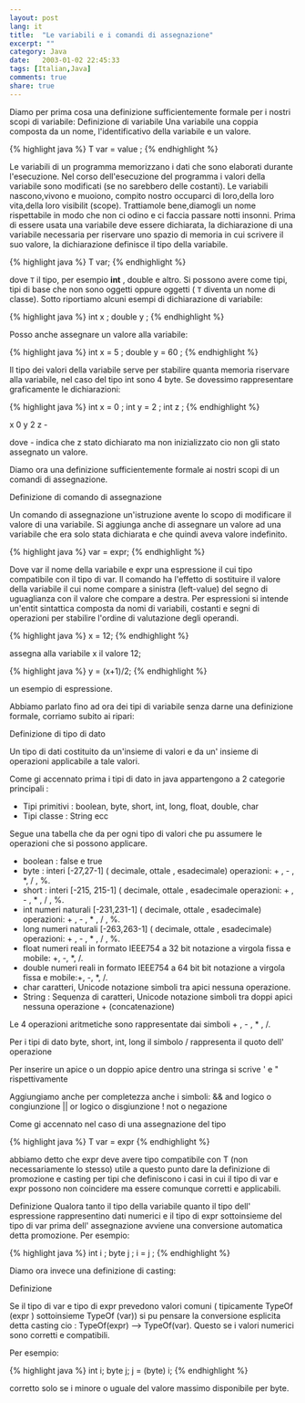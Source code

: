 ```yaml
--- 
layout: post
lang: it
title:  "Le variabili e i comandi di assegnazione"
excerpt: ""
category: Java
date:   2003-01-02 22:45:33
tags: [Italian,Java]
comments: true
share: true
---
```


Diamo per prima cosa una definizione sufficientemente formale per i nostri scopi di variabile:
Definizione di variabile
Una variabile  una coppia composta da un nome, l'identificativo della variabile e un valore.

{% highlight java %}
T var = value ;
{% endhighlight %}

Le variabili di un programma memorizzano i dati che sono elaborati durante l'esecuzione.
Nel corso dell'esecuzione del programma i valori della variabile sono modificati (se no sarebbero delle costanti).
Le variabili nascono,vivono e muoiono,  compito nostro occuparci di loro,della loro vita,della loro visibilit (scope).
Trattiamole bene,diamogli un nome rispettabile in modo che non ci odino e ci faccia passare notti insonni.
Prima di essere usata una variabile deve essere dichiarata, la dichiarazione di una variabile  necessaria per riservare uno spazio
di memoria in cui scrivere il suo valore, la dichiarazione definisce il tipo della variabile.

{% highlight java %}
T var;
{% endhighlight %}

dove `T`  il tipo, per esempio **int** , double e altro.
Si possono avere come tipi, tipi di base che non sono oggetti oppure oggetti ( `T` diventa un nome di classe). 
Sotto riportiamo alcuni esempi di dichiarazione di variabile:

{% highlight java %}
int x ; double y ;
{% endhighlight %}

Posso anche assegnare un valore alla variabile:

{% highlight java %}
int x = 5 ; double y = 60 ;
{% endhighlight %}

Il tipo dei valori della variabile serve per stabilire quanta memoria riservare alla variabile, nel caso del tipo int sono 4 byte.
Se dovessimo rappresentare graficamente le dichiarazioni:

{% highlight java %}
int x = 0 ; 
int y = 2 ; 
int z ; 
{% endhighlight %}

x 0 y 2 z -

dove - indica che z  stato dichiarato ma non inizializzato cio non gli  stato assegnato un valore.

Diamo ora una definizione sufficientemente formale ai nostri scopi di un comandi di assegnazione.

Definizione di comando di assegnazione

Un comando di assegnazione  un'istruzione avente lo scopo di modificare il valore di una variabile.
Si aggiunga anche di assegnare un valore ad una variabile che era solo stata dichiarata e che quindi aveva valore indefinito.

{% highlight java %}
var = expr;
{% endhighlight %}

Dove var  il nome della variabile e expr una espressione il cui tipo  compatibile con il tipo di var.
Il comando ha l'effetto di sostituire il valore della variabile il cui nome compare a sinistra (left-value) del segno di uguaglianza 
con il valore che compare a destra.
Per espressioni si intende un'entit sintattica composta da nomi di variabili, costanti e segni di operazioni 
per stabilire l'ordine di valutazione degli operandi.

{% highlight java %}
x = 12;
{% endhighlight %}

assegna alla variabile x il valore 12;

{% highlight java %}
y = (x+1)/2;
{% endhighlight %}

 un esempio di espressione.

Abbiamo parlato fino ad ora dei tipi di variabile senza darne una definizione formale, corriamo subito ai ripari:

Definizione di tipo di dato 

Un tipo di dati  costituito da un'insieme di valori e da un' insieme di operazioni applicabile a tale valori.

Come gi accennato prima i tipi di dato in java appartengono a 2 categorie principali :

* Tipi primitivi : boolean, byte, short, int, long, float, double, char
* Tipi classe : String ecc

Segue una tabella che da per ogni tipo di valori che pu assumere le operazioni che si possono applicare.

* boolean : false e true 
* byte : interi [-27,27-1] ( decimale, ottale , esadecimale) operazioni: + , - , *, / , %. 
* short : interi [-215, 215-1] ( decimale, ottale , esadecimale operazioni: + , - , * , / , %. 
* int numeri naturali [-231,231-1] ( decimale, ottale , esadecimale) operazioni: + , - , * , / , %. 
* long numeri naturali [-263,263-1] ( decimale, ottale , esadecimale) operazioni: + , - , * , / , %. 
* float numeri reali in formato IEEE754 a 32 bit notazione a virgola fissa e mobile: +, -, *, /. 
* double numeri reali in formato IEEE754 a 64 bit bit notazione a virgola fissa e mobile:+, -, *, /. 
* char caratteri, Unicode notazione simboli tra apici nessuna operazione. 
* String : Sequenza di caratteri, Unicode notazione simboli tra doppi apici nessuna operazione + (concatenazione)

Le 4 operazioni aritmetiche sono rappresentate dai simboli + , - , * , /.

Per i tipi di dato byte, short, int, long il simbolo / rappresenta il quoto dell' operazione

Per inserire un apice o un doppio apice dentro una stringa si scrive \' e \" rispettivamente

Aggiungiamo anche per completezza anche i simboli:
  && and logico o congiunzione 
  || or logico o disgiunzione 
  !  not o negazione

Come gi accennato nel caso di una assegnazione del tipo 

{% highlight java %}
T var = expr 
{% endhighlight %}

abbiamo detto che expr deve avere tipo compatibile con T (non necessariamente lo stesso)  utile a questo punto dare 
la definizione di promozione e casting per tipi che definiscono i casi in cui il tipo di var e expr possono non coincidere 
ma essere comunque corretti e applicabili.

Definizione
Qualora tanto il tipo della variabile quanto il tipo dell' espressione rappresentino dati numerici e il tipo di expr  sottoinsieme 
del tipo di var prima dell' assegnazione avviene una conversione automatica detta promozione.
Per esempio:

{% highlight java %}
int i ; 
byte j ; 
i = j ;
{% endhighlight %}

Diamo ora invece una definizione di casting:

Definizione

Se il tipo di var e tipo di expr prevedono valori comuni ( tipicamente TypeOf (expr ) sottoinsieme TypeOf (var)) si pu pensare la 
conversione esplicita detta casting cio : TypeOf(expr) --> TypeOf(var). Questo se i valori numerici sono corretti e compatibili.

Per esempio:

{% highlight java %}
int i; 
byte j; 
j = (byte) i;
{% endhighlight %}

 corretto solo se i  minore o uguale del valore massimo disponibile per byte.
